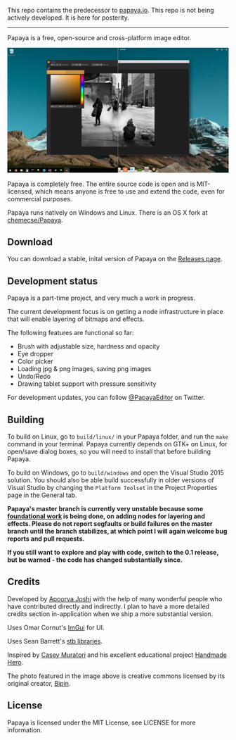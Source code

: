 This repo contains the predecessor to [papaya.io](https://papaya.io). This repo is not being actively developed. It is here for posterity.

---

Papaya is a free, open-source and cross-platform image editor.

![screenshot 1](/web/img.0.0.jpg?raw=true)

Papaya is completely free. The entire source code is open and is MIT-licensed, which means anyone is free to use and extend the code, even for commercial purposes.

Papaya runs natively on Windows and Linux. There is an OS X fork at [chemecse/Papaya](https://github.com/chemecse/Papaya/tree/osx-dev).

Download
--------

You can download a stable, inital version of Papaya on the [Releases page](https://github.com/ApoorvaJ/Papaya/releases).

Development status
------------------

Papaya is a part-time project, and very much a work in progress.

The current development focus is on getting a node infrastructure in place that will enable layering of bitmaps and effects.

The following features are functional so far:
* Brush with adjustable size, hardness and opacity
* Eye dropper
* Color picker
* Loading jpg & png images, saving png images
* Undo/Redo
* Drawing tablet support with pressure sensitivity

For development updates, you can follow [@PapayaEditor](https://twitter.com/PapayaEditor) on Twitter.

Building
--------

To build on Linux, go to `build/linux/` in your Papaya folder, and run the `make` command in your terminal. Papaya currently depends on GTK+ on Linux, for open/save dialog boxes, so you will need to install that before building Papaya.

To build on Windows, go to `build/windows` and open the Visual Studio 2015 solution. You should also be able build successfully in older versions of Visual Studio by changing the `Platform Toolset` in the Project Properties page in the General tab.

**Papaya's master branch is currently very unstable because some [foundational work](https://handmade.network/forums/t/1561) is being done, on adding nodes for layering and effects. Please do not report segfaults or build failures on the master branch until the branch stabilizes, at which point I will again welcome bug reports and pull requests.**

**If you still want to explore and play with code, switch to the 0.1 release, but be warned - the code has changed substantially since.**

<!-- Contributing -->

<!-- Papaya welcomes your contributions. If you are interested in helping, please read the pertinent [wiki page](https://github.com/ApoorvaJ/Papaya/wiki/Contributing-to-Papaya), an [overview of the structure of the project](https://github.com/ApoorvaJ/Papaya/wiki/Project-structure), and check out the [open issues](https://github.com/ApoorvaJ/Papaya/issues). -->

Credits
------

Developed by [Apoorva Joshi](http://apoorvaj.io/) with the help of many wonderful people who have contributed directly and indirectly. I plan to have a more detailed credits section in-application when we ship a more substantial version.

Uses Omar Cornut's [ImGui](https://github.com/ocornut/imgui) for UI.

Uses Sean Barrett's [stb libraries](https://github.com/nothings/stb).

Inspired by [Casey Muratori](http://mollyrocket.com/casey/about.html) and his excellent educational project [Handmade Hero](https://handmadehero.org/).

The photo featured in the image above is creative commons licensed by its original creator, [Bipin](https://www.flickr.com/photos/brickartisan/16846948646/in/photostream/).

License
-------

Papaya is licensed under the MIT License, see LICENSE for more information.
